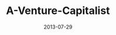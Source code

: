 ---
layout: music 
title: "A-Venture-Capitalist"
series: "God Is ____"
date: 2013-07-29 
description: "Tim Senff talks about how God is like a venture capitalist."
audio: "http://www.crossroads.net/players/media/hq/god_is_03.mp3"
audio-duration: "47:33"
src: "http://www.crossroads.net/players/media/mediumHz/190x110_GodIs.jpg"
---